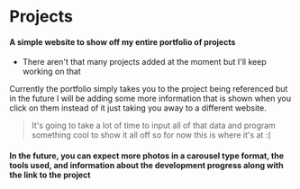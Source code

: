 # Projects
#### A simple website to show off my entire portfolio of projects
- There aren't that many projects added at the moment but I'll keep working on that

Currently the portfolio simply takes you to the project being referenced but in the future I will be adding some more information that is shown when you click on them instead of it just taking you away to a different website. <br>
> It's going to take a lot of time to input all of that data and program something cool to show it all off so for now this is where it's at :(

#### In the future, you can expect more photos in a carousel type format, the tools used, and information about the development progress along with the link to the project
